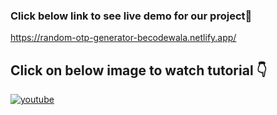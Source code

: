 ### Click below link to see live demo for our project🔗
https://random-otp-generator-becodewala.netlify.app/


## **Click on below image to watch tutorial** 👇


[![youtube](https://img.youtube.com/vi/zHkMDk5vWF4/0.jpg)](https://www.youtube.com/watch?v=zHkMDk5vWF4)
